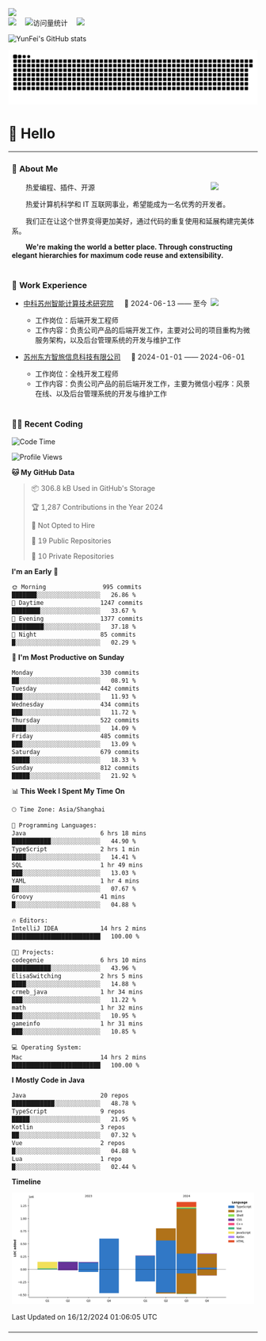   <!-- dynamic typing effect 动态打字效果 -->
  <div>
    <a href="http://yunfei.plus">
      <img src="https://readme-typing-svg.demolab.com?font=Fira+Code&pause=1000&width=435&lines=console.log(%22Hello%2C%20World%22);祝您今天愉快!&center=true&size=27" />
    </a>
  </div>

  <div>
    <a href="http://yunfei.plus/"><img src="https://img.shields.io/badge/Website-博客-8c36db" /></a>&emsp;
    <!-- visitor -->
    <img src="https://komarev.com/ghpvc/?username=yunfeidog&label=Views&color=orange&style=flat" alt="访问量统计" />&emsp;
    <!-- wakatime -->    
    <a href="https://wakatime.com/@yunfeidog"><img src="https://wakatime.com/badge/user/42d0678c-368b-448b-9a77-5d21c5b55352.svg" /></a>
  </div>

![YunFei's GitHub stats](https://github-readme-stats.vercel.app/api?username=yunfeidog)

![snake](./dist/github-contribution-grid-snake.svg)

#  🙋 Hello

<table>


<tr><td>

### 🤺 About Me

<img align="right" width="88" src="https://cdn.jsdelivr.net/gh/yunfeidog/yunfeidog/assets/images/jobs.png" />

<p>&emsp;&emsp;热爱编程、插件、开源</p>
<p>&emsp;&emsp;热爱计算机科学和 IT 互联网事业，希望能成为一名优秀的开发者。</p>
<p>&emsp;&emsp;我们正在让这个世界变得更加美好，通过代码的重复使用和延展构建完美体系。</p>
<p>&emsp;&emsp;<strong>We're making the world a better place. Through constructing elegant hierarchies for maximum code reuse and extensibility.</strong></p>

</td></tr> 

<tr><td>

### 🏢 Work Experience

<img align="right" width="88" src="https://cdn.jsdelivr.net/gh/yunfeidog/yunfeidog/assets/images/yuanze.png" />

- [中科苏州智能计算技术研究院](http://iict.ac.cn/sy) &emsp; 📌 2024-06-13 —— 至今

  - 工作岗位：后端开发工程师
  - 工作内容：负责公司产品的后端开发工作，主要对公司的项目重构为微服务架构，以及后台管理系统的开发与维护工作

- [苏州东方智旅信息科技有限公司](http://www.leyoobao.com/) &emsp; 📌 2024-01-01 —— 2024-06-01

    - 工作岗位：全栈开发工程师
    - 工作内容：负责公司产品的前后端开发工作，主要为微信小程序：风景在线、以及后台管理系统的开发与维护工作


</td></tr>

<tr><td>

### 👩‍💻 Recent Coding
<!--START_SECTION:waka-->
![Code Time](http://img.shields.io/badge/Code%20Time-2%2C185%20hrs-blue)

![Profile Views](http://img.shields.io/badge/Profile%20Views-57-blue)

**🐱 My GitHub Data** 

> 📦 306.8 kB Used in GitHub's Storage 
 > 
> 🏆 1,287 Contributions in the Year 2024
 > 
> 🚫 Not Opted to Hire
 > 
> 📜 19 Public Repositories 
 > 
> 🔑 10 Private Repositories 
 > 
**I'm an Early 🐤** 

```text
🌞 Morning                995 commits         ███████░░░░░░░░░░░░░░░░░░   26.86 % 
🌆 Daytime                1247 commits        ████████░░░░░░░░░░░░░░░░░   33.67 % 
🌃 Evening                1377 commits        █████████░░░░░░░░░░░░░░░░   37.18 % 
🌙 Night                  85 commits          █░░░░░░░░░░░░░░░░░░░░░░░░   02.29 % 
```
📅 **I'm Most Productive on Sunday** 

```text
Monday                   330 commits         ██░░░░░░░░░░░░░░░░░░░░░░░   08.91 % 
Tuesday                  442 commits         ███░░░░░░░░░░░░░░░░░░░░░░   11.93 % 
Wednesday                434 commits         ███░░░░░░░░░░░░░░░░░░░░░░   11.72 % 
Thursday                 522 commits         ████░░░░░░░░░░░░░░░░░░░░░   14.09 % 
Friday                   485 commits         ███░░░░░░░░░░░░░░░░░░░░░░   13.09 % 
Saturday                 679 commits         █████░░░░░░░░░░░░░░░░░░░░   18.33 % 
Sunday                   812 commits         █████░░░░░░░░░░░░░░░░░░░░   21.92 % 
```


📊 **This Week I Spent My Time On** 

```text
🕑︎ Time Zone: Asia/Shanghai

💬 Programming Languages: 
Java                     6 hrs 18 mins       ███████████░░░░░░░░░░░░░░   44.90 % 
TypeScript               2 hrs 1 min         ████░░░░░░░░░░░░░░░░░░░░░   14.41 % 
SQL                      1 hr 49 mins        ███░░░░░░░░░░░░░░░░░░░░░░   13.03 % 
YAML                     1 hr 4 mins         ██░░░░░░░░░░░░░░░░░░░░░░░   07.67 % 
Groovy                   41 mins             █░░░░░░░░░░░░░░░░░░░░░░░░   04.88 % 

🔥 Editors: 
IntelliJ IDEA            14 hrs 2 mins       █████████████████████████   100.00 % 

🐱‍💻 Projects: 
codegenie                6 hrs 10 mins       ███████████░░░░░░░░░░░░░░   43.96 % 
ElisaSwitching           2 hrs 5 mins        ████░░░░░░░░░░░░░░░░░░░░░   14.88 % 
crmeb_java               1 hr 34 mins        ███░░░░░░░░░░░░░░░░░░░░░░   11.22 % 
math                     1 hr 32 mins        ███░░░░░░░░░░░░░░░░░░░░░░   10.95 % 
gameinfo                 1 hr 31 mins        ███░░░░░░░░░░░░░░░░░░░░░░   10.85 % 

💻 Operating System: 
Mac                      14 hrs 2 mins       █████████████████████████   100.00 % 
```

**I Mostly Code in Java** 

```text
Java                     20 repos            ████████████░░░░░░░░░░░░░   48.78 % 
TypeScript               9 repos             █████░░░░░░░░░░░░░░░░░░░░   21.95 % 
Kotlin                   3 repos             ██░░░░░░░░░░░░░░░░░░░░░░░   07.32 % 
Vue                      2 repos             █░░░░░░░░░░░░░░░░░░░░░░░░   04.88 % 
Lua                      1 repo              █░░░░░░░░░░░░░░░░░░░░░░░░   02.44 % 
```



**Timeline**

![Lines of Code chart](https://raw.githubusercontent.com/yunfeidog/yunfeidog/main/assets/bar_graph.png)


 Last Updated on 16/12/2024 01:06:05 UTC
<!--END_SECTION:waka-->

</td></tr>




<tr><td>

